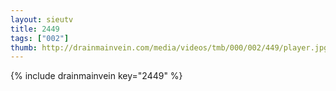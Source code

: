 ```yaml
--- 
layout: sieutv
title: 2449
tags: ["002"]
thumb: http://drainmainvein.com/media/videos/tmb/000/002/449/player.jpg
---
```

{% include drainmainvein key="2449" %} 
